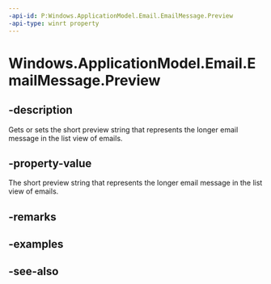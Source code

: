 ----api-id: P:Windows.ApplicationModel.Email.EmailMessage.Preview
-api-type: winrt property
---<!-- Property syntaxpublic string Preview { get;  set; }--># Windows.ApplicationModel.Email.EmailMessage.Preview## -descriptionGets or sets the short preview string that represents the longer email message in the list view of emails.## -property-valueThe short preview string that represents the longer email message in the list view of emails.## -remarks## -examples## -see-also